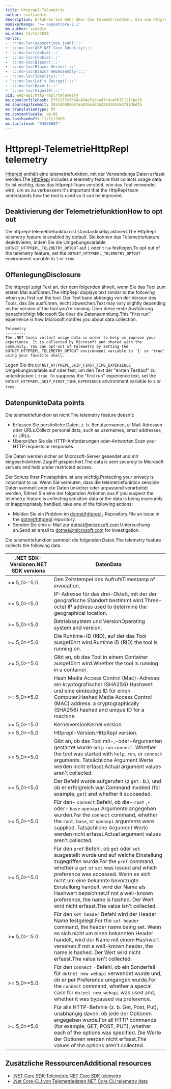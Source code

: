 ```yaml
---
title: Httprepl-Telemetrie
author: scottaddie
description: Erfahren Sie mehr über die Telemetriedaten, die von httprepl gesammelt werden.
monikerRange: '>= aspnetcore-2.1'
ms.author: scaddie
ms.date: 11/11/2020
no-loc:
- ':::no-loc(appsettings.json):::'
- ':::no-loc(ASP.NET Core Identity):::'
- ':::no-loc(cookie):::'
- ':::no-loc(Cookie):::'
- ':::no-loc(Blazor):::'
- ':::no-loc(Blazor Server):::'
- ':::no-loc(Blazor WebAssembly):::'
- ':::no-loc(Identity):::'
- ":::no-loc(Let's Encrypt):::"
- ':::no-loc(Razor):::'
- ':::no-loc(SignalR):::'
uid: web-api/http-repl/telemetry
ms.openlocfilehash: 5ff22753f566c494e51dae67c8c4f6371211be78
ms.sourcegitcommit: 202144092067ea81be1dbb229329518d781dbdfb
ms.translationtype: MT
ms.contentlocale: de-DE
ms.lasthandoff: 11/12/2020
ms.locfileid: "94550607"
---
```

# <a name="httprepl-telemetry"></a><span data-ttu-id="2ae14-103">Httprepl-Telemetrie</span><span class="sxs-lookup"><span data-stu-id="2ae14-103">HttpRepl telemetry</span></span>

<span data-ttu-id="2ae14-104">[Httprepl](xref:web-api/http-repl) enthält eine telemetriefunktion, mit der Verwendungs Daten erfasst werden.</span><span class="sxs-lookup"><span data-stu-id="2ae14-104">The [HttpRepl](xref:web-api/http-repl) includes a telemetry feature that collects usage data.</span></span> <span data-ttu-id="2ae14-105">Es ist wichtig, dass das httprepl-Team versteht, wie das Tool verwendet wird, um es zu verbessern.</span><span class="sxs-lookup"><span data-stu-id="2ae14-105">It's important that the HttpRepl team understands how the tool is used so it can be improved.</span></span>

## <a name="how-to-opt-out"></a><span data-ttu-id="2ae14-106">Deaktivierung der Telemetriefunktion</span><span class="sxs-lookup"><span data-stu-id="2ae14-106">How to opt out</span></span>

<span data-ttu-id="2ae14-107">Die httprepl-telemetriefunktion ist standardmäßig aktiviert.</span><span class="sxs-lookup"><span data-stu-id="2ae14-107">The HttpRepl telemetry feature is enabled by default.</span></span> <span data-ttu-id="2ae14-108">Sie können das Telemetriefeature deaktivieren, indem Sie die Umgebungsvariable `DOTNET_HTTPREPL_TELEMETRY_OPTOUT` auf `1` oder `true` festlegen.</span><span class="sxs-lookup"><span data-stu-id="2ae14-108">To opt out of the telemetry feature, set the `DOTNET_HTTPREPL_TELEMETRY_OPTOUT` environment variable to `1` or `true`.</span></span>

## <a name="disclosure"></a><span data-ttu-id="2ae14-109">Offenlegung</span><span class="sxs-lookup"><span data-stu-id="2ae14-109">Disclosure</span></span>

<span data-ttu-id="2ae14-110">Die httprepl zeigt Text an, der dem folgenden ähnelt, wenn Sie das Tool zum ersten Mal ausführen.</span><span class="sxs-lookup"><span data-stu-id="2ae14-110">The HttpRepl displays text similar to the following when you first run the tool.</span></span> <span data-ttu-id="2ae14-111">Der Text kann abhängig von der Version des Tools, das Sie ausführen, leicht abweichen.</span><span class="sxs-lookup"><span data-stu-id="2ae14-111">Text may vary slightly depending on the version of the tool you're running.</span></span> <span data-ttu-id="2ae14-112">Über diese erste Ausführung benachrichtigt Microsoft Sie über die Datensammlung.</span><span class="sxs-lookup"><span data-stu-id="2ae14-112">This "first run" experience is how Microsoft notifies you about data collection.</span></span>

```console
Telemetry
---------
The .NET tools collect usage data in order to help us improve your experience. It is collected by Microsoft and shared with the community. You can opt-out of telemetry by setting the DOTNET_HTTPREPL_TELEMETRY_OPTOUT environment variable to '1' or 'true' using your favorite shell.
```

<span data-ttu-id="2ae14-113">Legen Sie die `DOTNET_HTTPREPL_SKIP_FIRST_TIME_EXPERIENCE` Umgebungsvariable auf oder fest, um den Text der "ersten Testlauf" zu unterdrücken `1` `true` .</span><span class="sxs-lookup"><span data-stu-id="2ae14-113">To suppress the "first run" experience text, set the `DOTNET_HTTPREPL_SKIP_FIRST_TIME_EXPERIENCE` environment variable to `1` or `true`.</span></span>

## <a name="data-points"></a><span data-ttu-id="2ae14-114">Datenpunkte</span><span class="sxs-lookup"><span data-stu-id="2ae14-114">Data points</span></span>

<span data-ttu-id="2ae14-115">Die telemetriefunktion ist nicht:</span><span class="sxs-lookup"><span data-stu-id="2ae14-115">The telemetry feature doesn't:</span></span>

* <span data-ttu-id="2ae14-116">Erfassen Sie persönliche Daten, z. b. Benutzernamen, e-Mail-Adressen oder URLs.</span><span class="sxs-lookup"><span data-stu-id="2ae14-116">Collect personal data, such as usernames, email addresses, or URLs.</span></span>
* <span data-ttu-id="2ae14-117">Überprüfen Sie die HTTP-Anforderungen oder-Antworten.</span><span class="sxs-lookup"><span data-stu-id="2ae14-117">Scan your HTTP requests or responses.</span></span>

<span data-ttu-id="2ae14-118">Die Daten werden sicher an Microsoft-Server gesendet und mit eingeschränktem Zugriff gespeichert.</span><span class="sxs-lookup"><span data-stu-id="2ae14-118">The data is sent securely to Microsoft servers and held under restricted access.</span></span>

<span data-ttu-id="2ae14-119">Der Schutz Ihrer Privatsphäre ist uns wichtig.</span><span class="sxs-lookup"><span data-stu-id="2ae14-119">Protecting your privacy is important to us.</span></span> <span data-ttu-id="2ae14-120">Wenn Sie vermuten, dass die telemetriefunktion sensible Daten sammelt oder die Daten unsicher oder unpassend verarbeitet werden, führen Sie eine der folgenden Aktionen aus:</span><span class="sxs-lookup"><span data-stu-id="2ae14-120">If you suspect the telemetry feature is collecting sensitive data or the data is being insecurely or inappropriately handled, take one of the following actions:</span></span>

* <span data-ttu-id="2ae14-121">Melden Sie ein Problem im [dotnet/httprepl-](https://github.com/dotnet/httprepl/issues) Repository.</span><span class="sxs-lookup"><span data-stu-id="2ae14-121">File an issue in the [dotnet/httprepl](https://github.com/dotnet/httprepl/issues) repository.</span></span>
* <span data-ttu-id="2ae14-122">Senden Sie eine e-Mail zur [dotnet@microsoft.com](mailto:dotnet@microsoft.com) Untersuchung an.</span><span class="sxs-lookup"><span data-stu-id="2ae14-122">Send an email to [dotnet@microsoft.com](mailto:dotnet@microsoft.com) for investigation.</span></span>

<span data-ttu-id="2ae14-123">Die telemetriefunktion sammelt die folgenden Daten.</span><span class="sxs-lookup"><span data-stu-id="2ae14-123">The telemetry feature collects the following data.</span></span>

| <span data-ttu-id="2ae14-124">.NET SDK-Versionen</span><span class="sxs-lookup"><span data-stu-id="2ae14-124">.NET SDK versions</span></span> | <span data-ttu-id="2ae14-125">Daten</span><span class="sxs-lookup"><span data-stu-id="2ae14-125">Data</span></span> |
|--------------|------|
| <span data-ttu-id="2ae14-126">>= 5,0</span><span class="sxs-lookup"><span data-stu-id="2ae14-126">>=5.0</span></span>        | <span data-ttu-id="2ae14-127">Den Zeitstempel des Aufrufs</span><span class="sxs-lookup"><span data-stu-id="2ae14-127">Timestamp of invocation.</span></span> |
| <span data-ttu-id="2ae14-128">>= 5,0</span><span class="sxs-lookup"><span data-stu-id="2ae14-128">>=5.0</span></span>        | <span data-ttu-id="2ae14-129">IP-Adresse für das drei-Oktett, mit der der geografische Standort bestimmt wird.</span><span class="sxs-lookup"><span data-stu-id="2ae14-129">Three-octet IP address used to determine the geographical location.</span></span> |
| <span data-ttu-id="2ae14-130">>= 5,0</span><span class="sxs-lookup"><span data-stu-id="2ae14-130">>=5.0</span></span>        | <span data-ttu-id="2ae14-131">Betriebssystem und Version</span><span class="sxs-lookup"><span data-stu-id="2ae14-131">Operating system and version.</span></span> |
| <span data-ttu-id="2ae14-132">>= 5,0</span><span class="sxs-lookup"><span data-stu-id="2ae14-132">>=5.0</span></span>        | <span data-ttu-id="2ae14-133">Die Runtime-ID (RID), auf der das Tool ausgeführt wird.</span><span class="sxs-lookup"><span data-stu-id="2ae14-133">Runtime ID (RID) the tool is running on.</span></span> |
| <span data-ttu-id="2ae14-134">>= 5,0</span><span class="sxs-lookup"><span data-stu-id="2ae14-134">>=5.0</span></span>        | <span data-ttu-id="2ae14-135">Gibt an, ob das Tool in einem Container ausgeführt wird.</span><span class="sxs-lookup"><span data-stu-id="2ae14-135">Whether the tool is running in a container.</span></span> |
| <span data-ttu-id="2ae14-136">>= 5,0</span><span class="sxs-lookup"><span data-stu-id="2ae14-136">>=5.0</span></span>        | <span data-ttu-id="2ae14-137">Hash Media Access Control (Mac)-Adresse: ein kryptografischer (SHA256) Hashwert und eine eindeutige ID für einen Computer.</span><span class="sxs-lookup"><span data-stu-id="2ae14-137">Hashed Media Access Control (MAC) address: a cryptographically (SHA256) hashed and unique ID for a machine.</span></span> |
| <span data-ttu-id="2ae14-138">>= 5,0</span><span class="sxs-lookup"><span data-stu-id="2ae14-138">>=5.0</span></span>        | <span data-ttu-id="2ae14-139">Kernelversion</span><span class="sxs-lookup"><span data-stu-id="2ae14-139">Kernel version.</span></span> |
| <span data-ttu-id="2ae14-140">>= 5,0</span><span class="sxs-lookup"><span data-stu-id="2ae14-140">>=5.0</span></span>        | <span data-ttu-id="2ae14-141">Httprepl-Version.</span><span class="sxs-lookup"><span data-stu-id="2ae14-141">HttpRepl version.</span></span> |
| <span data-ttu-id="2ae14-142">>= 5,0</span><span class="sxs-lookup"><span data-stu-id="2ae14-142">>=5.0</span></span>        | <span data-ttu-id="2ae14-143">Gibt an, ob das Tool mit-,-oder-Argumenten gestartet wurde `help` `run` `connect` .</span><span class="sxs-lookup"><span data-stu-id="2ae14-143">Whether the tool was started with `help`, `run`, or `connect` arguments.</span></span> <span data-ttu-id="2ae14-144">Tatsächliche Argument Werte werden nicht erfasst.</span><span class="sxs-lookup"><span data-stu-id="2ae14-144">Actual argument values aren't collected.</span></span> |
| <span data-ttu-id="2ae14-145">>= 5,0</span><span class="sxs-lookup"><span data-stu-id="2ae14-145">>=5.0</span></span>        | <span data-ttu-id="2ae14-146">Der Befehl wurde aufgerufen (z `get` . b.), und ob er erfolgreich war.</span><span class="sxs-lookup"><span data-stu-id="2ae14-146">Command invoked (for example, `get`) and whether it succeeded.</span></span> |
| <span data-ttu-id="2ae14-147">>= 5,0</span><span class="sxs-lookup"><span data-stu-id="2ae14-147">>=5.0</span></span>        | <span data-ttu-id="2ae14-148">Für den- `connect` Befehl, ob die- `root` ,-oder- `base` `openapi` Argumente angegeben wurden.</span><span class="sxs-lookup"><span data-stu-id="2ae14-148">For the `connect` command, whether the `root`, `base`, or `openapi` arguments were supplied.</span></span> <span data-ttu-id="2ae14-149">Tatsächliche Argument Werte werden nicht erfasst.</span><span class="sxs-lookup"><span data-stu-id="2ae14-149">Actual argument values aren't collected.</span></span> |
| <span data-ttu-id="2ae14-150">>= 5,0</span><span class="sxs-lookup"><span data-stu-id="2ae14-150">>=5.0</span></span>        | <span data-ttu-id="2ae14-151">Für den `pref` Befehl, ob `get` oder `set` ausgestellt wurde und auf welche Einstellung zugegriffen wurde.</span><span class="sxs-lookup"><span data-stu-id="2ae14-151">For the `pref` command, whether a `get` or `set` was issued and which preference was accessed.</span></span> <span data-ttu-id="2ae14-152">Wenn es sich nicht um eine bekannte bevorzugte Einstellung handelt, wird der Name als Hashwert bezeichnet.</span><span class="sxs-lookup"><span data-stu-id="2ae14-152">If not a well-known preference, the name is hashed.</span></span> <span data-ttu-id="2ae14-153">Der Wert wird nicht erfasst.</span><span class="sxs-lookup"><span data-stu-id="2ae14-153">The value isn't collected.</span></span> |
| <span data-ttu-id="2ae14-154">>= 5,0</span><span class="sxs-lookup"><span data-stu-id="2ae14-154">>=5.0</span></span>        | <span data-ttu-id="2ae14-155">Für den `set header` Befehl wird der Header Name festgelegt.</span><span class="sxs-lookup"><span data-stu-id="2ae14-155">For the `set header` command, the header name being set.</span></span> <span data-ttu-id="2ae14-156">Wenn es sich nicht um einen bekannten Header handelt, wird der Name mit einem Hashwert versehen.</span><span class="sxs-lookup"><span data-stu-id="2ae14-156">If not a well-known header, the name is hashed.</span></span> <span data-ttu-id="2ae14-157">Der Wert wird nicht erfasst.</span><span class="sxs-lookup"><span data-stu-id="2ae14-157">The value isn't collected.</span></span> |
| <span data-ttu-id="2ae14-158">>= 5,0</span><span class="sxs-lookup"><span data-stu-id="2ae14-158">>=5.0</span></span>        | <span data-ttu-id="2ae14-159">Für den `connect` -Befehl, ob ein Sonderfall für `dotnet new webapi` verwendet wurde und, ob er per Preference umgangen wurde.</span><span class="sxs-lookup"><span data-stu-id="2ae14-159">For the `connect` command, whether a special case for `dotnet new webapi` was used and, whether it was bypassed via preference.</span></span> |
| <span data-ttu-id="2ae14-160">>= 5,0</span><span class="sxs-lookup"><span data-stu-id="2ae14-160">>=5.0</span></span>        | <span data-ttu-id="2ae14-161">Für alle HTTP-Befehle (z. b. Get, Post, Put), unabhängig davon, ob jede der Optionen angegeben wurde.</span><span class="sxs-lookup"><span data-stu-id="2ae14-161">For all HTTP commands (for example, GET, POST, PUT), whether each of the options was specified.</span></span> <span data-ttu-id="2ae14-162">Die Werte der Optionen werden nicht erfasst.</span><span class="sxs-lookup"><span data-stu-id="2ae14-162">The values of the options aren't collected.</span></span> |

## <a name="additional-resources"></a><span data-ttu-id="2ae14-163">Zusätzliche Ressourcen</span><span class="sxs-lookup"><span data-stu-id="2ae14-163">Additional resources</span></span>

* [<span data-ttu-id="2ae14-164">.NET Core SDK-Telemetrie</span><span class="sxs-lookup"><span data-stu-id="2ae14-164">.NET Core SDK telemetry</span></span>](/dotnet/core/tools/telemetry)
* [<span data-ttu-id="2ae14-165">.Net Core-CLI von Telemetriedaten</span><span class="sxs-lookup"><span data-stu-id="2ae14-165">.NET Core CLI telemetry data</span></span>](https://dotnet.microsoft.com/platform/telemetry)
